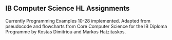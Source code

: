 ## IB Computer Science HL Assignments
Currently Programming Examples 10-28 implemented.
Adapted from pseudocode and flowcharts from Core Computer Science for the IB Diploma Programme by Kostas Dimitriou and Markos Hatzitaskos.